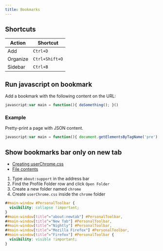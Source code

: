 ```yaml
---
title: Bookmarks
---
```


## Shortcuts

| Action | Shortcut |
| ------ | -------- |
| Add | `Ctrl+D` |
| Organize | `Ctrl+Shift+O` |
| Sidebar | `Ctrl+B` |

## Run javascript on bookmark

Add a bookmark with the following content on the URL:

```js
javascript:var main = function(){ doSomething(); }()
```

### Example

Pretty-print a page with JSON content.

```js
javascript:var main = function(){ document.getElementsByTagName('pre')[0].textContent = JSON.stringify(JSON.parse(document.getElementsByTagName('pre')[0].textContent), null, 2); }()
```

## Show bookmarks bar only on new tab

- [Creating userChrome.css](https://www.userchrome.org/how-create-userchrome-css.html)
- [File contents](https://www.reddit.com/r/FirefoxCSS/comments/7evwow/show_bookmarks_toolbar_only_on_new_tab/)

1. Type `about:support` in the address bar
2. Find the Profile Folder row and click `Open Folder`
3. Create a new folder named `chrome`
4. Create `userChrome.css` inside the `chrome` folder

```css
##main-window #PersonalToolbar {
  visibility: collapse !important;
}
##main-window[title^="about:newtab"] #PersonalToolbar,
##main-window[title^="New Tab"] #PersonalToolbar,
##main-window[title^="Nightly"] #PersonalToolbar,
##main-window[title^="Mozilla Firefox"] #PersonalToolbar,
##main-window[title^="Firefox"] #PersonalToolbar {
  visibility: visible !important;
}
```
